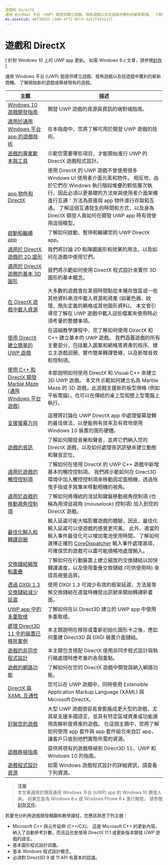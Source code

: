 ```yaml
---
遊戲和 DirectX
通用 Windows 平台 (UWP) 能提供建立遊戲、發佈遊戲以及從遊戲中獲利的嶄新商機。 了解開始新的遊戲或移植現有的遊戲。
ms.assetid: 4073b835-c900-4ff2-9fc5-da52f9432a1f
---
```


# 遊戲和 DirectX


\[ 針對 Windows 10 上的 UWP app 更新。 如需 Windows 8.x 文章，請參閱[封存](http://go.microsoft.com/fwlink/p/?linkid=619132) \]

通用 Windows 平台 (UWP) 能提供建立遊戲、發佈遊戲以及從遊戲中獲利的嶄新商機。 了解開始新的遊戲或移植現有的遊戲。

| 主題 | 描述 |
|---------------------------------------------------------------------------------------------------------------------------------------------------|-------------------------------------------------------------------------------------------------------------------------------------------------------------------------------------------------------------------------------------------------------------------------------------------------------------------------------------------------------------------------------------------------------------------------------------------------------------------------------|
| [Windows 10 遊戲開發指南](e2e.md) | 開發 UWP 遊戲的資源與資訊的端對端指南。 |
| [適用於通用 Windows 平台 app 的遊戲技術](game-development-platform-guide.md) | 在本指南中，您將了解可用於開發 UWP 遊戲的技術。 |
| [遊戲的專案範本與工具](prepare-your-dev-environment-for-windows-store-directx-game-development.md) | 示範您需要哪些項目，才能開始進行 UWP 的 DirectX 遊戲程式設計。 |
| [app 物件和 DirectX](about-the-metro-style-user-interface-and-directx.md) | 使用 DirectX 的 UWP 遊戲不會使用很多 Windows UI 使用者介面元素和物件。 相反地，由於它們在 Windows 執行階段堆疊的較低層次執行，因此必須以更基礎的方法來與使用者介面架構進行互通：方法為直接與 app 物件進行存取和互通。 了解這個互通發生的時間和方式，以及身為 DirectX 開發人員如何在開發 UWP app 時有效使用這個模型。 |
| [啟動和繼續 app](launching-and-resuming-apps-directx-and-cpp.md) | 了解如何啟動、暫停和繼續您的 UWP DirectX app。 |
| [適用於 DirectX 遊戲的 2D 圖形](working-with-2d-graphics-in-your-directx-game.md) | 我們將討論 2D 點陣圖圖形和效果的用法，以及如何在遊戲中使用它們。 |
| [適用於 DirectX 遊戲的基本 3D 圖形](an-introduction-to-3d-graphics-with-directx.md) | 我們將示範如何使用 DirectX 程式設計來實作 3D 圖形的基本概念。 |
| [在 DirectX 遊戲中載入資源](load-a-game-asset.md) | 大多數的遊戲會在某個時間點從本機存放區或一些其他資料串流中載入資源和資產 (如著色器、紋理、預先定義的網格或其他圖形資料)。 本文會引導您了解在 UWP 遊戲中載入這些檔案來使用時必須考量的整體事項。 |
| [使用 DirectX 建立簡單的 UWP 遊戲](tutorial--create-your-first-metro-style-directx-game.md) | 在這組教學課程中，您了解如何使用 DirectX 和 C++ 建立基本的 UWP 遊戲。 我們涵蓋遊戲的所有主要部分，包括載入圖案和網格等資產的程序、建立主遊戲迴圈、實作簡單轉譯管線，以及新增音效和控制項。 |
| [使用 C++ 和 DirectX 開發 Marble Maze (通用 Windows 平台遊戲)](developing-marble-maze-a-windows-store-game-in-cpp-and-directx.md) | 本節說明如何使用 DirectX 和 Visual C++ 來建立 3D UWP 遊戲。 本文件示範如何建立名為 Marble Maze 的 3D 遊戲，此遊戲支援新的板型規格 (例如平板電腦)，也可以在傳統的桌上型和膝上型電腦上執行。 |
| [支援螢幕方向](supporting-screen-rotation-directx-and-cpp.md) | 這裡將討論在 UWP DirectX app 中處理螢幕旋轉的最佳做法，以便能夠有效率及有效地使用 Windows 10 裝置的圖形硬體。 |
| [遊戲的音訊](working-with-audio-in-your-directx-game.md) | 了解如何開發音樂和聲音，並將它們納入您的 DirectX 遊戲，以及如何處理音訊訊號來建立動態和聲音定位。 |
| [適用於遊戲的觸控控制項](tutorial--adding-touch-controls-to-your-directx-game.md) | 了解如何在使用 DirectX 的 UWP C++ 遊戲中新增基本的觸控控制項。 我們將示範如何在 Direct3D 環境中加入觸控控制項來移動固定面相機，透過拖曳手指或手寫筆來移動相機的視角。 |
| [適用於遊戲的移動視角控制項](tutorial--adding-move-look-controls-to-your-directx-game.md) | 了解如何將傳統的滑鼠和鍵盤移動視角控制項 (也稱為用滑鼠視角 (mouselook) 控制項) 加入到您的 DirectX 遊戲。 |
| [最佳化輸入和轉譯迴圈](optimize-performance-for-windows-store-direct3d-11-apps-with-coredispatcher.md) | 輸入延遲可能大幅影響遊戲的體驗，因此，最佳化輸入延遲可以使遊戲的感覺更完美。 此外，適當的輸入事件最佳化可以增加電池使用時間。 了解如何選擇正確的 [CoreDispatcher](optimize-performance-for-windows-store-direct3d-11-apps-with-coredispatcher.md) 輸入事件處理選項，可確保您的遊戲可以盡可能順暢地處理輸入。 |
| [交換鏈結縮放和重疊](multisampling--scaling--and-overlay-swap-chains.md) | 了解如何在行動裝置上建立縮放的交換鏈結以加快轉譯速度，以及使用重疊交換鏈結 (可供使用時) 來提高視覺品質。 |
| [透過 DXGI 1.3 交換鏈結減少延遲](reduce-latency-with-dxgi-1-3-swap-chains.md) | 使用 DXGI 1.3 可減少有效的框架延遲，方法是等候交換鏈結在適當時機發出訊號來開始轉譯新畫面。 |
| [UWP app 中的多重取樣](multisampling--multi-sample-anti-aliasing--in-windows-store-apps.md) | 了解如何在以 Direct3D 建立的 UWP app 中使用多重取樣。 |
| [處理 Direct3D 11 中的裝置已移除案例](handling-device-lost-scenarios.md) | 本主題說明在移除或重新初始化圖形卡之後，應如何重建 Direct3D 與 DXGI 裝置介面鏈結。 |
| [遊戲的非同步程式設計](asynchronous-programming-directx-and-cpp.md) | 本主題包含搭配 DirectX 使用非同步程式設計與執行緒處理時應考量的各個重點。 |
| [遊戲的網路功能](work-with-networking-in-your-directx-game.md) | 了解如何在您的 DirectX 遊戲中開發與納入網路功能。 |
| [DirectX 與 XAML 互通性](directx-and-xaml-interop.md) | 您可以在 UWP 遊戲中，同時使用 Extensible Application Markup Language (XAML) 與 Microsoft DirectX。 |
| [封裝您的遊戲](package-your-windows-store-directx-game.md) | 大型 UWP 遊戲很容易會膨脹成更大型的遊戲，尤其是支援多國語言，並具有特定區域資產或功能選用高解析度資產的遊戲。 在這個主題中，您將了解如何使用 app 套件與 app 套件組合來自訂 app，讓客戶只收到他們實際所需的資源。 |
| [遊戲移植指南](porting-guides.md) | 提供將現有的遊戲移植到 Direct3D 11、UWP 和 Windows 10 的指南。 |
| [遊戲程式設計資源](additional-directx-game-programming-resources.md) | 如需 Windows 遊戲程式設計的詳細資訊，請查看下列資源。 |

 

> **注意**  
本文章適用於撰寫通用 Windows 平台 (UWP) app 的 Windows 10 開發人員。 如果您是為 Windows 8.x 或 Windows Phone 8.x 進行開發， 請參閱[封存文件](http://go.microsoft.com/fwlink/p/?linkid=619132)。

 

若要充分利用遊戲開發概觀和教學課程，您應該熟悉下列主題：

-   Microsoft C++ 與元件延伸 (C++/CX)。 這是 Microsoft C++ 的更新內容，納入了自動參考計數，而且這也是使用 DirectX 11.1 或更新版本開發 UWP 遊戲的語言。
-   基本圖形程式設計詞彙。
-   基本 Windows 程式設計概念。
-   必須對 Direct3D 9 或 11 API 有基本的認識。

 

 






<!--HONumber=Mar16_HO1-->


